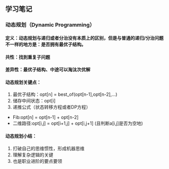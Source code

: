 ## 学习笔记
### 动态规划（Dynamic Programming）
#### 定义：动态规划与**递归**或者**分治**没有本质上的区别，但是与普通的递归/分治问题不一样的地方是：是否拥有最优子结构。
#### 共性：**找到重复子问题**
#### 差异性：最优子结构、中途可以**淘汰**次优解
#### 动态规划关键点：
1. 最优子结构：opt[n] = best_of(opt[n-1],opt[n-2],...)
2. 储存中间状态：opt[i]
3. 递推公式（状态转移方程或者DP方程）
* Fib:opt[n] = opt[n-1] + opt[n-2]
* 二维路径:opt[i,j] = opt[i+1,j] + opt[i,j+1] (且判断a[i,j]是否为空地)
#### 动态规划小结：
1. 打破自己的思维惯性，形成机器思维
2. 理解复杂逻辑的关键
3. 也是职业进阶的要点要领
